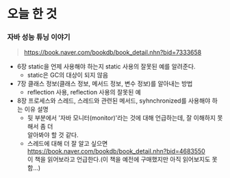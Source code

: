 # 오늘 한 것
### 자바 성능 튜닝 이야기
> https://book.naver.com/bookdb/book_detail.nhn?bid=7333658

- 6장 static을 언제 사용해야 하는지 static 사용의 잘못된 예를 알려준다.
    - static은 GC의 대상이 되지 않음
- 7장 클래스 정보(클래스 정보, 메서드 정보, 변수 정보)를 알아내는 방법
    - reflection 사용, reflection 사용의 잘못된 예
- 8장 프로세스와 스레드, 스레드와 관련된 메서드, syhnchronized를 사용해야 하는 이유 설명
    - 뒷 부분에서 '자바 모니터(monitor)'라는 것에 대해 언급하는데, 잘 이해하지 못해서 좀 더<br> 알아봐야 할 것 같다.
    - 스레드에 대해 더 잘 알고 싶으면<br>
    https://book.naver.com/bookdb/book_detail.nhn?bid=4683550<br>
    이 책을 읽어보라고 언급한다.(이 책을 예전에 구매했지만 아직 읽어보지도 못함...)